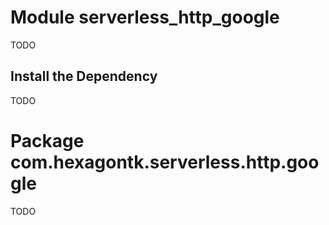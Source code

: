 
# Module serverless_http_google
TODO

## Install the Dependency
TODO

# Package com.hexagontk.serverless.http.google
TODO
